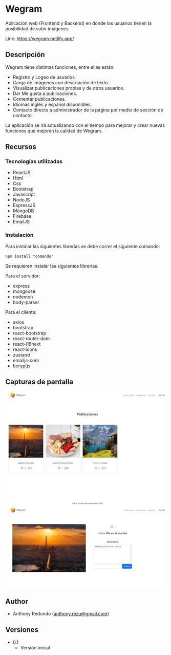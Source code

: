 # Wegram

Aplicación web (Frontend y Backend) en donde los usuarios tienen la posibilidad de subir imágenes.

Link: https://wegram.netlify.app/

## Descripción

Wegram tiene distintas funciones, entre ellas están:

- Registro y Logeo de usuarios.
- Carga de imágenes con descripción de texto.
- Visualizar publicaciones propias y de otros usuarios.
- Dar Me gusta a publicaciones.
- Comentar publicaciones.
- Idiomas inglés y español disponibles.
- Contacto directo a administrador de la página por medio de sección de contacto.

La aplicación se irá actualizando con el tiempo para mejorar y crear nuevas funciones que mejoren la calidad de Wegram.

## Recursos

### Tecnologías utilizadas

- ReactJS
- Html
- Css
- Bootstrap
- Javascript
- NodeJS
- ExpressJS
- MongoDB
- Firebase
- EmailJS

### Instalación

Para instalar las siguientes librerías se debe correr el siguiente comando:

```
npm install "comando"
```

Se requieren instalar las siguientes librerías.

Para el servidor:

* express
* mongoose
* nodemon
* body-parser

Para el cliente:

* axios
* bootstrap
* react-bootstrap
* react-router-dom
* react-i18next
* react-icons
* zustand
* emailjs-com
* bcryptjs


## Capturas de pantalla

![alt text](https://github.com/astrby/react-wegram/blob/main/ReadmeImgs/1.jpg?raw=true)
![alt text](https://github.com/astrby/react-wegram/blob/main/ReadmeImgs/2.jpg?raw=true)

## Author

-  Anthony Redondo (anthony.rezu@gmail.com)

## Versiones

* 0.1
    * Versión inicial
